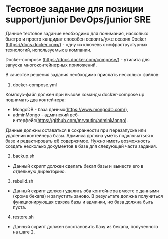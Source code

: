 #  Тестовое задание для позиции support/junior DevOps/junior SRE
Данное тестовое задание необходимо для понимания, насколько быстро и просто кандидат способен освоить/уже освоил Docker (https://docs.docker.com/) - одну из ключевых инфраструктурных технологий, используемых в компании.

Docker-compose (https://docs.docker.com/compose/) - утилита для запуска многоконтейнерных приложений.

В качестве решения задания необходимо прислать несколько файлов:

1. docker-compose.yml

Компоуз-файл должен при вызове команды docker-compose up поднимать два контейнера:
* MongoDB - база данных(https://www.mongodb.com/),
* adminMongo - админский веб-интерфейс(https://github.com/mrvautin/adminMongo).

Данные должны оставаться в сохранности при перезапуске или удалении контейнера базы.
Админка должна уметь подключаться к базе и редактировать её содержимое. Нужно иметь возможность создать несколько документов в базе для следующей части задания.

2. backup.sh
* Данный скрипт должен сделать бекап базы и вынести его в отдельную директорию.

3. rebuild.sh
* Данный скрипт должен удалить оба контейнера вместе с данными (кроме бекапа) и запустить заново. В результате должна получиться функционирующая связка базы и админки, но база должна быть пуста.

4. restore.sh
* Данный скрипт должен восстановить базу из бекапа, полученного на шаге 2.
